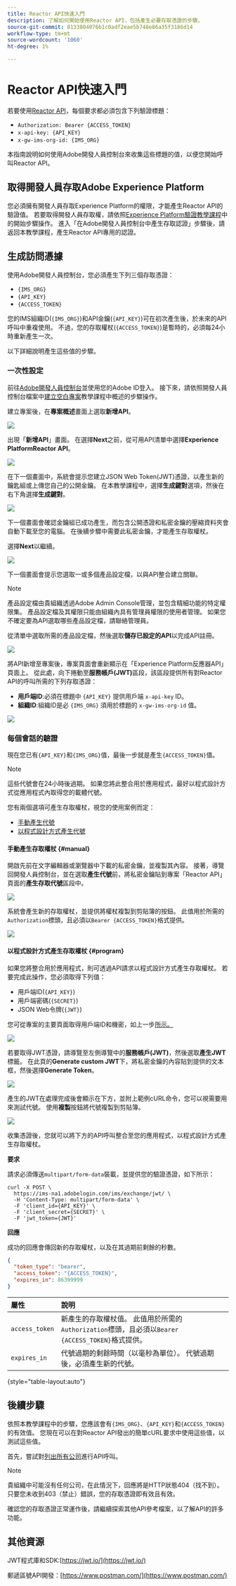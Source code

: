 ```yaml
---
title: Reactor API快速入門
description: 了解如何開始使用Reactor API，包括產生必要存取憑證的步驟。
source-git-commit: 8133804076b1c0adf2eae5b748e86a35f3186d14
workflow-type: tm+mt
source-wordcount: '1060'
ht-degree: 1%

---
```


# Reactor API快速入門

若要使用[Reactor API](https://www.adobe.io/experience-platform-apis/references/reactor/)，每個要求都必須包含下列驗證標題：

* `Authorization: Bearer {ACCESS_TOKEN}`
* `x-api-key: {API_KEY}`
* `x-gw-ims-org-id: {IMS_ORG}`

本指南說明如何使用Adobe開發人員控制台來收集這些標題的值，以便您開始呼叫Reactor API。

## 取得開發人員存取Adobe Experience Platform

您必須擁有開發人員存取Experience Platform的權限，才能產生Reactor API的驗證值。 若要取得開發人員存取權，請依照[Experience Platform驗證教學課程](http://www.adobe.com/go/platform-api-authentication-en)中的開始步驟操作。 進入「在Adobe開發人員控制台中產生存取認證」步驟後，請返回本教學課程，產生Reactor API專用的認證。

## 生成訪問憑據

使用Adobe開發人員控制台，您必須產生下列三個存取憑證：

* `{IMS_ORG}`
* `{API_KEY}`
* `{ACCESS_TOKEN}`

您的IMS組織ID(`{IMS_ORG}`)和API金鑰(`{API_KEY}`)可在初次產生後，於未來的API呼叫中重複使用。 不過，您的存取權杖(`{ACCESS_TOKEN}`)是暫時的，必須每24小時重新產生一次。

以下詳細說明產生這些值的步驟。

### 一次性設定

前往[Adobe開發人員控制台](https://www.adobe.com/go/devs_console_ui)並使用您的Adobe ID登入。 接下來，請依照開發人員控制台檔案中[建立空白專案](https://www.adobe.io/apis/experienceplatform/console/docs.html#!AdobeDocs/adobeio-console/master/projects-empty.md)教學課程中概述的步驟操作。

建立專案後，在&#x200B;**專案概述**&#x200B;畫面上選取&#x200B;**新增API**。

![](../images/api/getting-started/add-api-button.png)

出現「**新增API**」畫面。 在選擇&#x200B;**Next**&#x200B;之前，從可用API清單中選擇&#x200B;**Experience PlatformReactor API**。

![](../images/api/getting-started/add-launch-api.png)

在下一個畫面中，系統會提示您建立JSON Web Token(JWT)憑證，以產生新的鑰匙組或上傳您自己的公開金鑰。 在本教學課程中，選擇&#x200B;**生成鍵對**&#x200B;選項，然後在右下角選擇&#x200B;**生成鍵對**。

![](../images/api/getting-started/create-jwt.png)

下一個畫面會確認金鑰組已成功產生，而包含公開憑證和私密金鑰的壓縮資料夾會自動下載至您的電腦。 在後續步驟中需要此私密金鑰，才能產生存取權杖。

選擇&#x200B;**Next**&#x200B;以繼續。

![](../images/api/getting-started/keypair-generated.png)

下一個畫面會提示您選取一或多個產品設定檔，以與API整合建立關聯。

>[!NOTE]
>
>產品設定檔由貴組織透過Adobe Admin Console管理，並包含精細功能的特定權限集。 產品設定檔及其權限只能由組織內具有管理員權限的使用者管理。 如果您不確定要為API選取哪些產品設定檔，請聯絡管理員。

從清單中選取所需的產品設定檔，然後選取&#x200B;**儲存已設定的API**&#x200B;以完成API註冊。

![](../images/api/getting-started/select-product-profile.png)

將API新增至專案後，專案頁面會重新顯示在「Experience Platform反應器API」頁面上。 從此處，向下捲動至&#x200B;**服務帳戶(JWT)**&#x200B;區段，該區段提供所有對Reactor API的呼叫所需的下列存取憑證：

* **用戶端ID**:必須在標題中 `{API_KEY}` 提供用戶端 `x-api-key` ID。
* **組織ID**:組織ID是必 `{IMS_ORG}` 須用於標題的 `x-gw-ims-org-id` 值。

![](../images/api/getting-started/access-creds.png)

### 每個會話的驗證

現在您已有`{API_KEY}`和`{IMS_ORG}`值，最後一步就是產生`{ACCESS_TOKEN}`值。

>[!NOTE]
>
>這些代號會在24小時後過期。 如果您將此整合用於應用程式，最好以程式設計方式從應用程式內取得您的載體代號。

您有兩個選項可產生存取權杖，視您的使用案例而定：

* [手動產生代號](#manual)
* [以程式設計方式產生代號](#program)

#### 手動產生存取權杖 {#manual}

開啟先前在文字編輯器或瀏覽器中下載的私密金鑰，並複製其內容。 接著，導覽回開發人員控制台，並在選取&#x200B;**產生代號**&#x200B;前，將私密金鑰貼到專案「Reactor API」頁面的&#x200B;**產生存取代號**&#x200B;區段中。

![](../images/api/getting-started/paste-private-key.png)

系統會產生新的存取權杖，並提供將權杖複製到剪貼簿的按鈕。 此值用於所需的`Authorization`標頭，且必須以`Bearer {ACCESS_TOKEN}`格式提供。

![](../images/api/getting-started/token-generated.png)

#### 以程式設計方式產生存取權杖 {#program}

如果您將整合用於應用程式，則可透過API請求以程式設計方式產生存取權杖。 若要完成此操作，您必須取得下列值：

* 用戶端ID(`{API_KEY}`)
* 用戶端密碼(`{SECRET}`)
* JSON Web令牌(`{JWT}`)

您可從專案的主要頁面取得用戶端ID和機密，如上一步[所示。](#one-time-setup)

![](../images/api/getting-started/auto-access-creds.png)

若要取得JWT憑證，請導覽至左側導覽中的&#x200B;**服務帳戶(JWT)**，然後選取&#x200B;**產生JWT**&#x200B;標籤。 在此頁的&#x200B;**Generate custom JWT**&#x200B;下，將私密金鑰的內容貼到提供的文本框，然後選擇&#x200B;**Generate Token**。

![](../images/api/getting-started/generate-jwt.png)

產生的JWT在處理完成後會顯示在下方，並附上範例cURL命令，您可以視需要用來測試代號。 使用&#x200B;**複製**&#x200B;按鈕將代號複製到剪貼簿。

![](../images/api/getting-started/jwt-generated.png)

收集憑證後，您就可以將下方的API呼叫整合至您的應用程式，以程式設計方式產生存取權杖。

**要求**

請求必須傳送`multipart/form-data`裝載，並提供您的驗證憑證，如下所示：

```shell
curl -X POST \
  https://ims-na1.adobelogin.com/ims/exchange/jwt/ \
  -H 'Content-Type: multipart/form-data' \
  -F 'client_id={API_KEY}' \
  -F 'client_secret={SECRET}' \
  -F 'jwt_token={JWT}'
```

**回應**

成功的回應會傳回新的存取權杖，以及在其過期前剩餘的秒數。

```json
{
  "token_type": "bearer",
  "access_token": "{ACCESS_TOKEN}",
  "expires_in": 86399999
}
```

| 屬性 | 說明 |
| :-- | :-- |
| `access_token` | 新產生的存取權杖值。 此值用於所需的`Authorization`標頭，且必須以`Bearer {ACCESS_TOKEN}`格式提供。 |
| `expires_in` | 代號過期的剩餘時間（以毫秒為單位）。 代號過期後，必須產生新的代號。 |

{style=&quot;table-layout:auto&quot;}

## 後續步驟

依照本教學課程中的步驟，您應該會有`{IMS_ORG}`、`{API_KEY}`和`{ACCESS_TOKEN}`的有效值。 您現在可以在對Reactor API發出的簡單cURL要求中使用這些值，以測試這些值。

首先，嘗試對[列出所有公司](./endpoints/companies.md#list)進行API呼叫。

>[!NOTE]
>
>貴組織中可能沒有任何公司，在此情況下，回應將是HTTP狀態404（找不到）。 只要您未收到403（禁止）錯誤，您的存取憑證即有效且有效。

確認您的存取憑證正常運作後，請繼續探索其他API參考檔案，以了解API的許多功能。

## 其他資源

JWT程式庫和SDK:[https://jwt.io/](https://jwt.io/)

郵遞區號API開發：[https://www.postman.com/](https://www.postman.com/)
